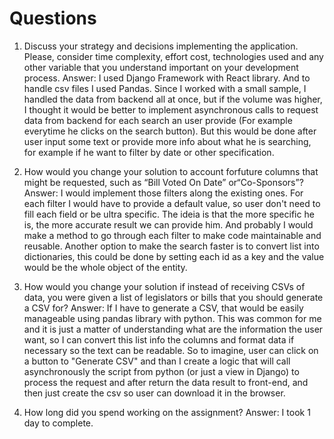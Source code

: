 # Questions

1. Discuss your strategy and decisions implementing the application. Please, consider time complexity, effort cost, technologies used and any other variable that you understand important on your development process.
Answer: I used Django Framework with React library. And to handle csv files I used Pandas. Since I worked with a small sample, I handled the data from backend all at once, but if the volume was higher, I thought it would be better to implement asynchronous calls to request data from backend for each search an user provide (For example everytime he clicks on the search button). But this would be done after user input some text or provide more info about what he is searching, for example if he want to filter by date or other specification. 

2. How would you change your solution to account forfuture columns that might be requested, such as “Bill Voted On Date” or“Co-Sponsors”?
Answer: I would implement those filters along the existing ones. For each filter I would have to provide a default value, so user don't need to fill each field or be ultra specific. The ideia is that the more specific he is, the more accurate result we can provide him. And probably I would make a method to go through each filter to make code maintainable and reusable. Another option to make the search faster is to convert list into dictionaries, this could be done by setting each id as a key and the value would be the whole object of the entity.

3. How would you change your solution if instead of receiving CSVs of data, you were given a list of legislators or bills that you should generate a CSV for?
Answer: If I have to generate a CSV, that would be easily manageable using pandas library with python. This was common for me and it is just a matter of understanding what are the information the user want, so I can convert this list info the columns and format data if necessary so the text can be readable. So to imagine, user can click on a button to "Generate CSV" and than I create a logic that will call asynchronously the script from python (or just a view in Django) to process the request and after return the data result to front-end, and then just create the csv so user can download it in the browser.

4. How long did you spend working on the assignment?
Answer: I took 1 day to complete.